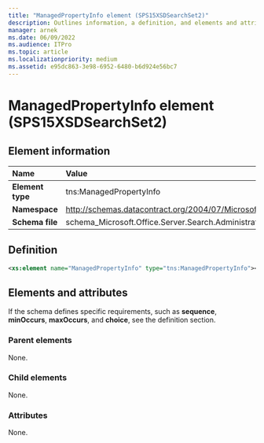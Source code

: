 ```yaml
---
title: "ManagedPropertyInfo element (SPS15XSDSearchSet2)"
description: Outlines information, a definition, and elements and attributes for the ManagedPropertyInfo element (SPS15XSDSearchSet2).
manager: arnek
ms.date: 06/09/2022
ms.audience: ITPro
ms.topic: article
ms.localizationpriority: medium
ms.assetid: e95dc863-3e98-6952-6480-b6d924e56bc7
---
```


# ManagedPropertyInfo element (SPS15XSDSearchSet2)



## Element information
|Name|Value|
|:-----|:-----|
|**Element type** |tns:ManagedPropertyInfo  |
|**Namespace** |http://schemas.datacontract.org/2004/07/Microsoft.Office.Server.Search.Administration   |
|**Schema file** |schema_Microsoft.Office.Server.Search.Administration.xsd  |

## Definition

```XML
<xs:element name="ManagedPropertyInfo" type="tns:ManagedPropertyInfo"></xs:element>

```

## Elements and attributes

If the schema defines specific requirements, such as **sequence**, **minOccurs**, **maxOccurs**, and **choice**, see the definition section.

### Parent elements

None.

### Child elements

None.

### Attributes

None.
